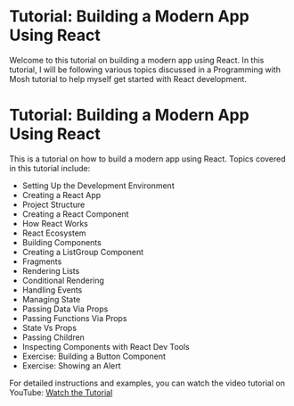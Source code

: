 # Tutorial: Building a Modern App Using React

Welcome to this tutorial on building a modern app using React. In this tutorial, I will be following various topics discussed in a Programming with Mosh tutorial to help myself get started with React development.

# Tutorial: Building a Modern App Using React

This is a tutorial on how to build a modern app using React. Topics covered in this tutorial include:

- Setting Up the Development Environment
- Creating a React App
- Project Structure
- Creating a React Component
- How React Works
- React Ecosystem
- Building Components
- Creating a ListGroup Component
- Fragments
- Rendering Lists
- Conditional Rendering
- Handling Events
- Managing State
- Passing Data Via Props
- Passing Functions Via Props
- State Vs Props
- Passing Children
- Inspecting Components with React Dev Tools
- Exercise: Building a Button Component
- Exercise: Showing an Alert

For detailed instructions and examples, you can watch the video tutorial on YouTube: [Watch the Tutorial](https://www.youtube.com/watch?v=SqcY0GlETPk)

